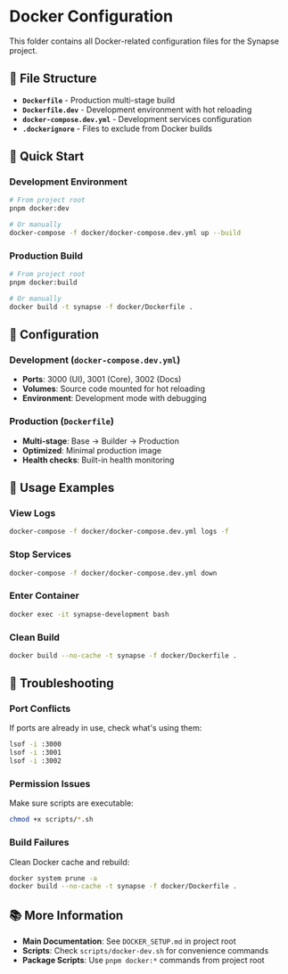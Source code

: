 # Docker Configuration

This folder contains all Docker-related configuration files for the Synapse project.

## 📁 File Structure

- **`Dockerfile`** - Production multi-stage build
- **`Dockerfile.dev`** - Development environment with hot reloading
- **`docker-compose.dev.yml`** - Development services configuration
- **`.dockerignore`** - Files to exclude from Docker builds

## 🚀 Quick Start

### Development Environment

```bash
# From project root
pnpm docker:dev

# Or manually
docker-compose -f docker/docker-compose.dev.yml up --build
```

### Production Build

```bash
# From project root
pnpm docker:build

# Or manually
docker build -t synapse -f docker/Dockerfile .
```

## 🔧 Configuration

### Development (`docker-compose.dev.yml`)

- **Ports**: 3000 (UI), 3001 (Core), 3002 (Docs)
- **Volumes**: Source code mounted for hot reloading
- **Environment**: Development mode with debugging

### Production (`Dockerfile`)

- **Multi-stage**: Base → Builder → Production
- **Optimized**: Minimal production image
- **Health checks**: Built-in health monitoring

## 📝 Usage Examples

### View Logs

```bash
docker-compose -f docker/docker-compose.dev.yml logs -f
```

### Stop Services

```bash
docker-compose -f docker/docker-compose.dev.yml down
```

### Enter Container

```bash
docker exec -it synapse-development bash
```

### Clean Build

```bash
docker build --no-cache -t synapse -f docker/Dockerfile .
```

## 🐛 Troubleshooting

### Port Conflicts

If ports are already in use, check what's using them:

```bash
lsof -i :3000
lsof -i :3001
lsof -i :3002
```

### Permission Issues

Make sure scripts are executable:

```bash
chmod +x scripts/*.sh
```

### Build Failures

Clean Docker cache and rebuild:

```bash
docker system prune -a
docker build --no-cache -t synapse -f docker/Dockerfile .
```

## 📚 More Information

- **Main Documentation**: See `DOCKER_SETUP.md` in project root
- **Scripts**: Check `scripts/docker-dev.sh` for convenience commands
- **Package Scripts**: Use `pnpm docker:*` commands from project root
